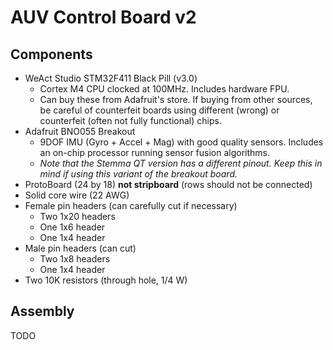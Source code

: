 # AUV Control Board v2

## Components

- WeAct Studio STM32F411 Black Pill (v3.0)
    - Cortex M4 CPU clocked at 100MHz. Includes hardware FPU.
    - Can buy these from Adafruit's store. If buying from other sources, be careful of counterfeit boards using different (wrong) or counterfeit (often not fully functional) chips.
- Adafruit BNO055 Breakout
    - 9DOF IMU (Gyro + Accel + Mag) with good quality sensors. Includes an on-chip processor running sensor fusion algorithms.
    - *Note that the Stemma QT version has a different pinout. Keep this in mind if using this variant of the breakout board.*
- ProtoBoard (24 by 18) **not stripboard** (rows should not be connected)
- Solid core wire (22 AWG)
- Female pin headers (can carefully cut if necessary)
    - Two 1x20 headers
    - One 1x6 header
    - One 1x4 header
- Male pin headers (can cut)
    - Two 1x8 headers
    - One 1x4 header
- Two 10K resistors (through hole, 1/4 W)

## Assembly

TODO
